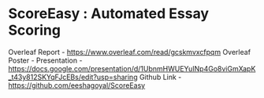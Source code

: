 # ScoreEasy :  Automated Essay Scoring

Overleaf Report - https://www.overleaf.com/read/gcskmvxcfpqm
Overleaf Poster - 
Presentation - https://docs.google.com/presentation/d/1UbnmHWUEYuINp4Go8viGmXapK_t43y812SKYqFJcEBs/edit?usp=sharing
Github Link -  https://github.com/eeshagoyal/ScoreEasy

